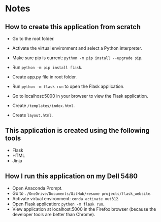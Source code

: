 # Notes

## How to create this application from scratch

- Go to the root folder.
- Activate the virtual environment and select a Python interpreter.
- Make sure pip is current: `python -m pip install --upgrade pip`.
- Run `python -m pip install flask`.
- Create app.py file in root folder.
- Run `python -m flask run` to open the Flask application.
- Go to localhost:5000 in your browser to view the Flask application.

- Create `/templates/index.html`.
- Create `layout.html`.

## This application is created using the following tools

- Flask
- HTML
- Jinja

## How I run this application on my Dell 5480

- Open Anaconda Prompt.
- Go to `./OneDrive/Documents/GitHub/resume projects/flask_website`.
- Activate virtual environment: `conda activate out312`.
- Open Flask application: `python -m flask run`.
- View application at localhost:5000 in the Firefox browser (because the developer tools are better than Chrome).

